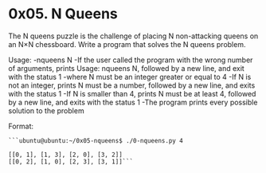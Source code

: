 # 0x05. N Queens

The N queens puzzle is the challenge of placing N non-attacking queens on an N×N chessboard. Write a program that solves the N queens problem.

Usage:
	-nqueens N
	-If the user called the program with the wrong number of arguments, prints Usage: nqueens N, followed by a new line, and exit with the status 1
	-where N must be an integer greater or equal to 4
	-If N is not an integer, prints N must be a number, followed by a new line, and exits with the status 1
	-If N is smaller than 4, prints N must be at least 4, followed by a new line, and exits with the status 1
	-The program prints every possible solution to the problem

Format: 

	```ubuntu@ubuntu:~/0x05-nqueens$ ./0-nqueens.py 4
	
	[[0, 1], [1, 3], [2, 0], [3, 2]]
	[[0, 2], [1, 0], [2, 3], [3, 1]]```
